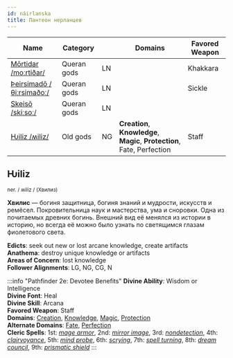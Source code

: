 ```yaml
---
id: náirlanska
title: Пантеон нерланцев
---
```


| Name                                 | Category    |     | Domains                                                                  | Favored Weapon |
| ------------------------------------ | ----------- | --- | ------------------------------------------------------------------------ | -------------- |
| [Mōrtidar /moːrtiðar/](#marzuer)     | Queran gods | LN  |                                                                          | Khakkara       |
| [Þeirsimadō /θiːrsimaðoː/](#marzuer) | Queran gods | LN  |                                                                          | Sickle         |
| [Skeisō /skiːsoː/](#marzuer)         | Queran gods | LN  |                                                                          |                |
| [Ƕiliz /ʍiliz/](#ƕiliz)              | Old gods    | NG  | **Creation**, **Knowledge**, **Magic**, **Protection**, Fate, Perfection | Staff          |

## Ƕiliz

<small>
ner. / ʍiliz / (Хвилиз)
</small>

**Хвилис** — богиня защитница, богиня знаний и мудрости, искусств и ремёсел. Покровительница наук и мастерства, ума и сноровки. Одна из почитаемых древних богинь. Внешний вид её менялся из истории в историю, но всегда её можно было узнать по светящимся глазам фиолетового света.

**Edicts**: seek out new or lost arcane knowledge, create artifacts  
**Anathema**: destroy unique knowledge or artifacts  
**Areas of Concern**: lost knowledge  
**Follower Alignments**: LG, NG, CG, N  

:::info "Pathfinder 2e: Devotee Benefits"
**Divine Ability**: Wisdom or Intelligence  
**Divine Font**: Heal  
**Divine Skill**: Arcana  
**Favored Weapon**: Staff  
**Domains**: [Creation](https://2e.aonprd.com/Domains.aspx?ID=5), [Knowledge](https://2e.aonprd.com/Domains.aspx?ID=17), [Magic](https://2e.aonprd.com/Domains.aspx?ID=19), [Protection](https://2e.aonprd.com/Domains.aspx?ID=27)  
**Alternate Domains**: [Fate](https://2e.aonprd.com/Domains.aspx?ID=12), [Perfection](https://2e.aonprd.com/Domains.aspx?ID=26)  
**Cleric Spells**: 1st: [*mage armor*](https://2e.aonprd.com/Spells.aspx?ID=176), 2nd: [*mirror image*](https://2e.aonprd.com/Spells.aspx?ID=197), 3rd: [*nondetection*](https://2e.aonprd.com/Spells.aspx?ID=209), 4th: [*clairvoyance*](https://2e.aonprd.com/Spells.aspx?ID=40), 5th: [*mind probe*](https://2e.aonprd.com/Spells.aspx?ID=193), 6th: [*scrying*](https://2e.aonprd.com/Spells.aspx?ID=268), 7th: [*spell turning*](https://2e.aonprd.com/Spells.aspx?ID=297), 8th: [*dream council*](https://2e.aonprd.com/Spells.aspx?ID=89), 9th: [*prismatic shield*](https://2e.aonprd.com/Spells.aspx?ID=838)
:::